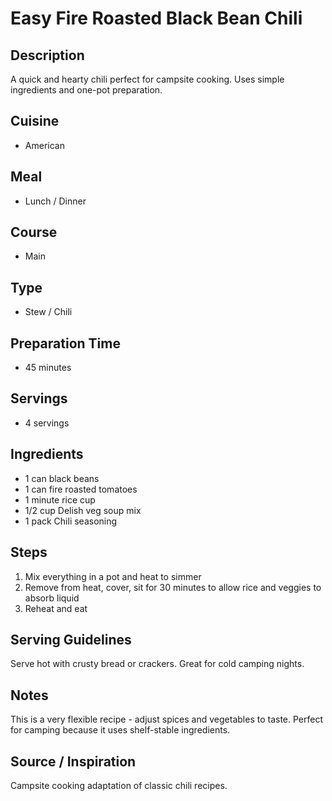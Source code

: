 # Easy Fire Roasted Black Bean Chili

## Description
A quick and hearty chili perfect for campsite cooking. Uses simple ingredients and one-pot preparation.

## Cuisine
- American

## Meal
- Lunch / Dinner

## Course
- Main

## Type
- Stew / Chili

## Preparation Time
- 45 minutes

## Servings
- 4 servings

## Ingredients
- 1 can black beans
- 1 can fire roasted tomatoes 
- 1 minute rice cup
- 1/2 cup Delish veg soup mix
- 1 pack Chili seasoning

## Steps  
1. Mix everything in a pot and heat to simmer
2. Remove from heat, cover, sit for 30 minutes to allow rice and veggies to absorb liquid
3. Reheat and eat

## Serving Guidelines
Serve hot with crusty bread or crackers. Great for cold camping nights.

## Notes  
This is a very flexible recipe - adjust spices and vegetables to taste. Perfect for camping because it uses shelf-stable ingredients.

## Source / Inspiration
Campsite cooking adaptation of classic chili recipes.
